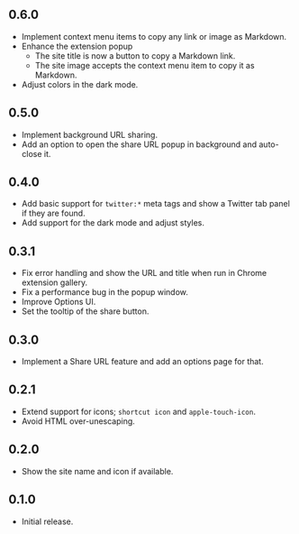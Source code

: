 ## 0.6.0

- Implement context menu items to copy any link or image as Markdown.
- Enhance the extension popup
   - The site title is now a button to copy a Markdown link.
   - The site image accepts the context menu item to copy it as Markdown.
- Adjust colors in the dark mode.

## 0.5.0

- Implement background URL sharing.
- Add an option to open the share URL popup in background and auto-close it.

## 0.4.0

- Add basic support for `twitter:*` meta tags and show a Twitter tab panel if they are found.
- Add support for the dark mode and adjust styles.

## 0.3.1

- Fix error handling and show the URL and title when run in Chrome extension gallery.
- Fix a performance bug in the popup window.
- Improve Options UI.
- Set the tooltip of the share button.

## 0.3.0

- Implement a Share URL feature and add an options page for that.

## 0.2.1

- Extend support for icons; `shortcut icon` and `apple-touch-icon`.
- Avoid HTML over-unescaping.

## 0.2.0

- Show the site name and icon if available.

## 0.1.0

- Initial release.
